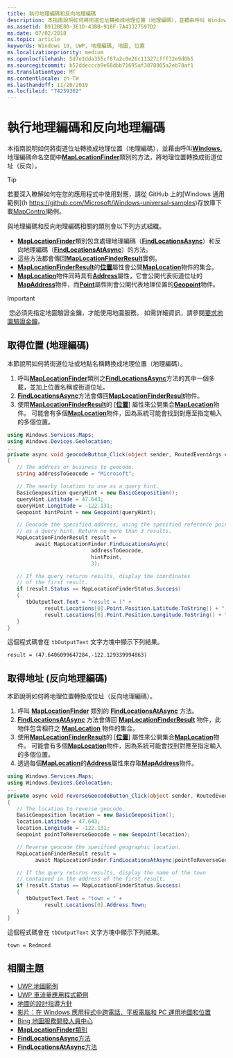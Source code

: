 ```yaml
---
title: 執行地理編碼和反向地理編碼
description: 本指南說明如何將街道位址轉換成地理位置（地理編碼），並藉由呼叫 Windows. 地理編碼命名空間中 MapLocationFinder 類別的方法，將地理位置轉換成街道位址（反向）。
ms.assetid: B912BE80-3E1D-43BB-918F-7A43327597D2
ms.date: 07/02/2018
ms.topic: article
keywords: Windows 10, UWP, 地理編碼, 地圖, 位置
ms.localizationpriority: medium
ms.openlocfilehash: 5d7e1dda355cf87a2c8e26c11327cfff32e9d0b5
ms.sourcegitcommit: b52ddecccb9e68dbb71695af3078005a2eb78af1
ms.translationtype: MT
ms.contentlocale: zh-TW
ms.lasthandoff: 11/20/2019
ms.locfileid: "74259362"
---
```

# <a name="perform-geocoding-and-reverse-geocoding"></a>執行地理編碼和反向地理編碼

本指南說明如何將街道位址轉換成地理位置（地理編碼），並藉由呼叫[**Windows.** ](https://docs.microsoft.com/uwp/api/Windows.Services.Maps)地理編碼命名空間中[**MapLocationFinder**](https://docs.microsoft.com/uwp/api/Windows.Services.Maps.MapLocationFinder)類別的方法，將地理位置轉換成街道位址（反向）。

> [!TIP]
> 若要深入瞭解如何在您的應用程式中使用對應，請從 GitHub 上的[Windows 通用範例](h https://github.com/Microsoft/Windows-universal-samples)存放庫下載[MapControl](https://github.com/Microsoft/Windows-universal-samples/tree/master/Samples/MapControl)範例。

與地理編碼和反向地理編碼相關的類別會以下列方式組織。

-   [**MapLocationFinder**](https://docs.microsoft.com/uwp/api/Windows.Services.Maps.MapLocationFinder)類別包含處理地理編碼（[**FindLocationsAsync**](https://docs.microsoft.com/uwp/api/windows.services.maps.maplocationfinder.findlocationsasync)）和反向地理編碼（[**FindLocationsAtAsync**](https://docs.microsoft.com/uwp/api/windows.services.maps.maplocationfinder.findlocationsatasync)）的方法。
-   這些方法都會傳回[**MapLocationFinderResult**](https://docs.microsoft.com/uwp/api/Windows.Services.Maps.MapLocationFinderResult)實例。
-   [**MapLocationFinderResult**](https://docs.microsoft.com/uwp/api/Windows.Services.Maps.MapLocationFinderResult)的[**位置**](https://docs.microsoft.com/uwp/api/windows.services.maps.maplocationfinderresult.locations)屬性會公開[**MapLocation**](https://docs.microsoft.com/uwp/api/Windows.Services.Maps.MapLocation)物件的集合。 
-   [**MapLocation**](https://docs.microsoft.com/uwp/api/Windows.Services.Maps.MapLocation)物件同時具有[**Address**](https://docs.microsoft.com/uwp/api/windows.services.maps.maplocation.address)屬性，它會公開代表街道位址的[**MapAddress**](https://docs.microsoft.com/uwp/api/Windows.Services.Maps.MapAddress)物件，而[**Point**](https://docs.microsoft.com/uwp/api/windows.services.maps.maplocation.point)屬性則會公開代表地理位置的[**Geopoint**](https://docs.microsoft.com/uwp/api/windows.devices.geolocation.geopoint)物件。

> [!IMPORTANT]
> 您必須先指定地圖驗證金鑰，才能使用地圖服務。 如需詳細資訊，請參閱[要求地圖驗證金鑰](authentication-key.md)。

## <a name="get-a-location-geocode"></a>取得位置 (地理編碼)

本節說明如何將街道位址或地點名稱轉換成地理位置（地理編碼）。

1.  呼叫[**MapLocationFinder**](https://docs.microsoft.com/uwp/api/Windows.Services.Maps.MapLocationFinder)類別之[**FindLocationsAsync**](https://docs.microsoft.com/uwp/api/windows.services.maps.maplocationfinder.findlocationsasync)方法的其中一個多載，並加上位置名稱或街道位址。
2.  [**FindLocationsAsync**](https://docs.microsoft.com/uwp/api/windows.services.maps.maplocationfinder.findlocationsasync)方法會傳回[**MapLocationFinderResult**](https://docs.microsoft.com/uwp/api/Windows.Services.Maps.MapLocationFinderResult)物件。
3.  使用[**MapLocationFinderResult**](https://docs.microsoft.com/uwp/api/Windows.Services.Maps.MapLocationFinderResult)的 [[**位置**](https://docs.microsoft.com/uwp/api/windows.services.maps.maplocationfinderresult.locations)] 屬性來公開集合[**MapLocation**](https://docs.microsoft.com/uwp/api/Windows.Services.Maps.MapLocation)物件。 可能會有多個[**MapLocation**](https://docs.microsoft.com/uwp/api/Windows.Services.Maps.MapLocation)物件，因為系統可能會找到對應至指定輸入的多個位置。

```csharp
using Windows.Services.Maps;
using Windows.Devices.Geolocation;
...
private async void geocodeButton_Click(object sender, RoutedEventArgs e)
{
   // The address or business to geocode.
   string addressToGeocode = "Microsoft";

   // The nearby location to use as a query hint.
   BasicGeoposition queryHint = new BasicGeoposition();
   queryHint.Latitude = 47.643;
   queryHint.Longitude = -122.131;
   Geopoint hintPoint = new Geopoint(queryHint);

   // Geocode the specified address, using the specified reference point
   // as a query hint. Return no more than 3 results.
   MapLocationFinderResult result =
         await MapLocationFinder.FindLocationsAsync(
                           addressToGeocode,
                           hintPoint,
                           3);

   // If the query returns results, display the coordinates
   // of the first result.
   if (result.Status == MapLocationFinderStatus.Success)
   {
      tbOutputText.Text = "result = (" +
            result.Locations[0].Point.Position.Latitude.ToString() + "," +
            result.Locations[0].Point.Position.Longitude.ToString() + ")";
   }
}
```

這個程式碼會在 `tbOutputText` 文字方塊中顯示下列結果。

``` syntax
result = (47.6406099647284,-122.129339994863)
```

## <a name="get-an-address-reverse-geocode"></a>取得地址 (反向地理編碼)

本節說明如何將地理位置轉換成位址（反向地理編碼）。

1.  呼叫 [**MapLocationFinder**](https://docs.microsoft.com/uwp/api/windows.services.maps.maplocationfinder.findlocationsatasync) 類別的 [**FindLocationsAtAsync**](https://docs.microsoft.com/uwp/api/Windows.Services.Maps.MapLocationFinder) 方法。
2.  [  **FindLocationsAtAsync**](https://docs.microsoft.com/uwp/api/windows.services.maps.maplocationfinder.findlocationsatasync) 方法會傳回 [**MapLocationFinderResult**](https://docs.microsoft.com/uwp/api/Windows.Services.Maps.MapLocationFinderResult) 物件，此物件包含相符之 [**MapLocation**](https://docs.microsoft.com/uwp/api/Windows.Services.Maps.MapLocation) 物件的集合。
3.  使用[**MapLocationFinderResult**](https://docs.microsoft.com/uwp/api/Windows.Services.Maps.MapLocationFinderResult)的 [[**位置**](https://docs.microsoft.com/uwp/api/windows.services.maps.maplocationfinderresult.locations)] 屬性來公開集合[**MapLocation**](https://docs.microsoft.com/uwp/api/Windows.Services.Maps.MapLocation)物件。 可能會有多個[**MapLocation**](https://docs.microsoft.com/uwp/api/Windows.Services.Maps.MapLocation)物件，因為系統可能會找到對應至指定輸入的多個位置。
4.  透過每個[**MapLocation**](https://docs.microsoft.com/uwp/api/Windows.Services.Maps.MapLocation)的[**Address**](https://docs.microsoft.com/uwp/api/windows.services.maps.maplocation.address)屬性來存取[**MapAddress**](https://docs.microsoft.com/uwp/api/Windows.Services.Maps.MapAddress)物件。

```csharp
using Windows.Services.Maps;
using Windows.Devices.Geolocation;
...
private async void reverseGeocodeButton_Click(object sender, RoutedEventArgs e)
{
   // The location to reverse geocode.
   BasicGeoposition location = new BasicGeoposition();
   location.Latitude = 47.643;
   location.Longitude = -122.131;
   Geopoint pointToReverseGeocode = new Geopoint(location);

   // Reverse geocode the specified geographic location.
   MapLocationFinderResult result =
         await MapLocationFinder.FindLocationsAtAsync(pointToReverseGeocode);

   // If the query returns results, display the name of the town
   // contained in the address of the first result.
   if (result.Status == MapLocationFinderStatus.Success)
   {
      tbOutputText.Text = "town = " +
            result.Locations[0].Address.Town;
   }
}
```

這個程式碼會在 `tbOutputText` 文字方塊中顯示下列結果。

``` syntax
town = Redmond
```

## <a name="related-topics"></a>相關主題

* [UWP 地圖範例](https://github.com/Microsoft/Windows-universal-samples/tree/master/Samples/MapControl)
* [UWP 車流量應用程式範例](https://github.com/Microsoft/Windows-appsample-trafficapp)
* [地圖的設計指導方針](https://docs.microsoft.com/windows/uwp/maps-and-location/controls-map)
* [影片：在 Windows 應用程式中跨電話、平板電腦和 PC 運用地圖和位置](https://channel9.msdn.com/Events/Build/2015/2-757)
* [Bing 地圖服務開發人員中心](https://www.bingmapsportal.com/)
* [**MapLocationFinder**類別](https://docs.microsoft.com/uwp/api/Windows.Services.Maps.MapLocationFinder)
* [**FindLocationsAsync**方法](https://docs.microsoft.com/uwp/api/windows.services.maps.maplocationfinder.findlocationsasync)
* [**FindLocationsAtAsync**方法](https://docs.microsoft.com/uwp/api/windows.services.maps.maplocationfinder.findlocationsatasync)
